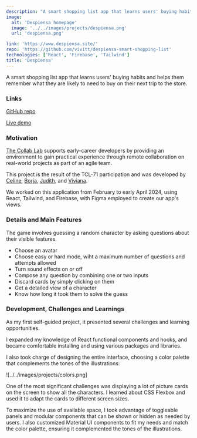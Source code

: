 ```yaml
---
description: "A smart shopping list app that learns users' buying habits and helps them remember what they are likely to need to buy on their next trip to the store."
image: 
  alt: 'Despiensa homepage'
  image: '../../images/projects/despiensa.png'
  url: 'despiensa.png'

link: 'https://www.despiensa.site/'
repo: 'https://github.com/vivitt/despiensa-smart-shopping-list'
technologies: ['React', 'Firebase', 'Tailwind']
title: 'Despiensa'
---
```


A smart shopping list app that learns users' buying habits and helps them remember what they are likely to need to buy on their next trip to the store.

### Links
[GitHub repo](https://github.com/vivitt/despiensa-smart-shopping-list)

[Live demo](https://www.despiensa.site/)

### Motivation
[The Collab Lab](https://the-collab-lab.codes/) supports early-career developers by providing an environment to gain practical experience through remote collaboration on real-world projects as part of an agile team.

This project is the result of the TCL-71 participation and was developed by [Celine](https://github.com/ocsiddisco), [Borja](https://github.com/borjaMarti), [Judith](https://github.com/BikeMouse), and [Viviana](https://github.com/vivitt).

We worked on this application from February to early April 2024, using React, Tailwind, and Firebase, with Figma employed to create our app's views.

### Details and Main Features
The game involves guessing a random character by asking questions about their visible features. 

- Choose an avatar
- Choose easy or hard mode, wiht a maximum number of questions and attempts allowed
- Turn sound effects on or off
- Compose any question by combining one or two inputs
- Discard cards by simply clicking on them
- Get a detailed view of a character
- Know how long it took them to solve the guess

### Development, Challenges and Learnings
As my first self-guided project, it presented several challenges and learning opportunities.

I expanded my knowledge of React functional components and hooks, and became comfortable installing and using various packages and libraries.

I also took charge of designing the entire interface, choosing a color palette that complements the tones of the illustrations:

![../../images/projects/colors.png]

One of the most significant challenges was displaying a lot of picture cards on the screen to show all the characters. I learned about CSS Flexbox and used it to adapt the cards to different screen sizes.

To maximize the use of available space, I took advantage of toggleable panels and modular components that can be shown or hidden as needed by users. I also customized Material UI components to fit my needs and match the color palette, ensuring it complemented the tones of the illustrations.

